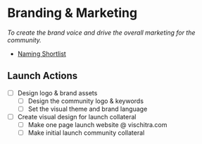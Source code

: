 
# Branding & Marketing

_To create the brand voice and drive the overall marketing for the community._

 - [Naming Shortlist](https://docs.google.com/spreadsheets/d/1NI3K1g5J5ORFfH0cxRL8bY5k5i3XLXM1gj4RvK3OiLk/edit?gid=820916346#gid=820916346)


 ## Launch Actions

* [ ] Design logo & brand assets  
    * [ ] Design the community logo & keywords  
    * [ ] Set the visual theme and brand language  
* [ ] Create visual design for launch collateral  
  * [ ] Make one page launch website @ vischitra.com   
  * [ ] Make initial launch community collateral  